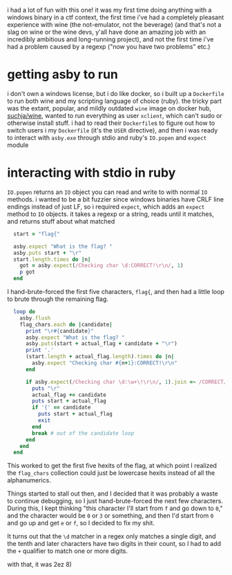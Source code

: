 i had a lot of fun with this one! it was my first time doing anything with a
windows binary in a ctf context, the first time i've had a completely
pleasant experience with wine (the not-emulator, not the beverage) (and that's
not a slag on wine or the wine devs, y'all have done an amazing job with an
incredibly ambitious and long-running project), and not the first time i've
had a problem caused by a regexp ("now you have two problems" etc.)

# getting asby to run

i don't own a windows license, but i do like docker, so i built up a
`Dockerfile` to run both wine and my scripting language of choice (ruby). the
tricky part was the extant, popular, and mildly outdated `wine` image on
docker hub, [suchja/wine](https://hub.docker.com/r/suchja/wine), wanted to run
everything as user `xclient`, which can't sudo or otherwise install stuff. i
had to read their `Dockerfile`s to figure out how to switch users i my
`Dockerfile` (it's the `USER` directive), and then i was ready to interact with
`asby.exe` through stdio and ruby's `IO.popen` and `expect` module

# interacting with stdio in ruby

`IO.popen` returns an `IO` object you can read and write to with normal `IO`
methods. i wanted to be a bit fuzzier since windows binaries have CRLF line
endings instead of just LF, so i required `expect`, which adds an `expect`
method to `IO` objects. it takes a regexp or a string, reads until it matches,
and returns stuff about what matched

```ruby
  start = "flag{"

  asby.expect "What is the flag? "
  asby.puts start + "\r"
  start.length.times do |n|
    got = asby.expect(/Checking char \d:CORRECT!\r\n/, 1)
    p got
  end
```

I hand-brute-forced the first five characters, `flag{`, and then had a little
loop to brute through the remaining flag.

``` ruby
  loop do
    asby.flush
    flag_chars.each do |candidate|
      print "\r#{candidate}"
      asby.expect "What is the flag? "
      asby.puts(start + actual_flag + candidate + "\r")
      print '.'
      (start.length + actual_flag.length).times do |n|
        asby.expect "Checking char #{n+1}:CORRECT!\r\n"
      end

      if asby.expect(/Checking char \d:\w+\!\r\n/, 1).join =~ /CORRECT/
        puts "\r"
        actual_flag += candidate
        puts start + actual_flag
        if '{' == candidate
          puts start + actual_flag
          exit
        end
        break # out of the candidate loop
      end
    end
  end
```

This worked to get the first five hexits of the flag, at which point I realized
the `flag_chars` collection could just be lowercase hexits instead of all the
alphanumerics.

Things started to stall out then, and I decided that it was probably a waste
to continue debugging, so I just hand-brute-forced the next few characters.
During this, I kept thinking "this character I'll start from `f` and go down to
`0`," and the character would be `0` or `3` or something, and then I'd start
from `0` and go up and get `e` or `f`, so I decided to fix my shit.

It turns out that the `\d` matcher in a regex only matches a single digit, and
the tenth and later characters have two digits in their count, so I had to add
the `+` qualifier to match one or more digits.

with that, it was 2ez 8)
